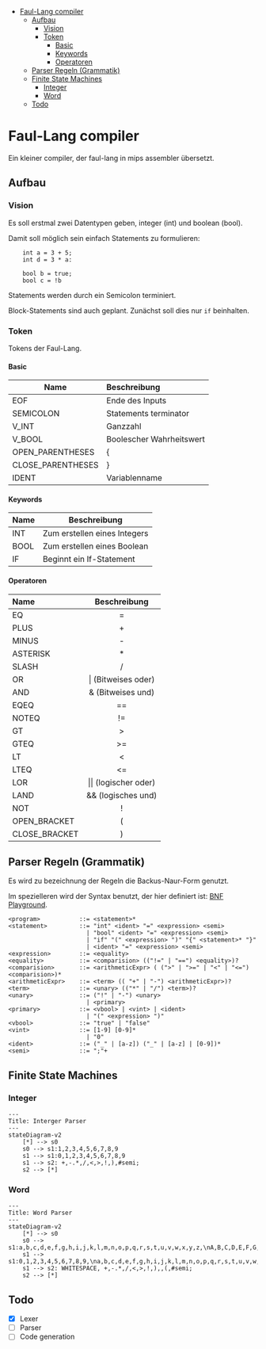 <!-- TOC -->
* [Faul-Lang compiler](#faul-lang-compiler)
  * [Aufbau](#aufbau)
    * [Vision](#vision)
    * [Token](#token)
      * [Basic](#basic)
      * [Keywords](#keywords)
      * [Operatoren](#operatoren)
  * [Parser Regeln (Grammatik)](#parser-regeln-grammatik)
  * [Finite State Machines](#finite-state-machines)
    * [Integer](#integer)
    * [Word](#word)
  * [Todo](#todo)
<!-- TOC -->
# Faul-Lang compiler
Ein kleiner compiler, der faul-lang in mips assembler übersetzt.

## Aufbau
### Vision
Es soll erstmal zwei Datentypen geben, integer (int) und boolean (bool).

Damit soll möglich sein einfach Statements zu formulieren:
```
    int a = 3 + 5;
    int d = 3 * a:
    
    bool b = true;
    bool c = !b
```
Statements werden durch ein Semicolon terminiert.

Block-Statements sind auch geplant. Zunächst soll dies nur `if` beinhalten.

### Token
Tokens der Faul-Lang.
#### Basic

| Name              | Beschreibung             |
|-------------------|:-------------------------|
| EOF               | Ende des Inputs          |
| SEMICOLON         | Statements terminator    |
| V_INT             | Ganzzahl                 |
| V_BOOL            | Boolescher Wahrheitswert |
| OPEN_PARENTHESES  | {                        |
| CLOSE_PARENTHESES | }                        |
| IDENT             | Variablenname            |

#### Keywords

| Name | Beschreibung                 |
|------|------------------------------|
| INT  | Zum erstellen eines Integers |
| BOOL | Zum erstellen eines Boolean  |
| IF   | Beginnt ein If-Statement     |

#### Operatoren

| Name          |     Beschreibung      |
|:--------------|:---------------------:|
| EQ            |           =           |
| PLUS          |           +           |
| MINUS         |           -           |
| ASTERISK      |           *           |
| SLASH         |           /           |
| OR            |  \| (Bitweises oder)  |
| AND           |  & (Bitweises  und)   |
| EQEQ          |          ==           | 
| NOTEQ         |          !=           |
| GT            |           >           |
| GTEQ          |          >=           |
| LT            |           <           |
| LTEQ          |          <=           |
| LOR           | \|\| (logischer oder) |
| LAND          |  && (logisches und)   |
| NOT           |           !           |
| OPEN_BRACKET  |           (           |
| CLOSE_BRACKET |           )           |

## Parser Regeln (Grammatik)

Es wird zu bezeichnung der Regeln die Backus-Naur-Form genutzt.

Im spezielleren wird der Syntax benutzt, der hier definiert ist: [BNF Playground](https://bnfplayground.pauliankline.com/).

```
<program>           ::= <statement>*
<statement>         ::= "int" <ident> "=" <expression> <semi>
                      | "bool" <ident> "=" <expression> <semi>
                      | "if" "(" <expression> ")" "{" <statement>* "}"
                      | <ident> "=" <expression> <semi>
<expression>        ::= <equality>
<equality>          ::= <comparision> (("!=" | "==") <equality>)?
<comparision>       ::= <arithmeticExpr> ( (">" | ">=" | "<" | "<=") <comparision>)*
<arithmeticExpr>    ::= <term> (( "+" | "-") <arithmeticExpr>)?
<term>              ::= <unary> (("*" | "/") <term>)?
<unary>             ::= ("!" | "-") <unary>
                      | <primary>
<primary>           ::= <vbool> | <vint> | <ident>
                      | "(" <expression> ")"
<vbool>             ::= "true" | "false"
<vint>              ::= [1-9] [0-9]*
                      | "0"
<ident>             ::= ("_" | [a-z]) ("_" | [a-z] | [0-9])*
<semi>              ::= ";"+
```


## Finite State Machines

### Integer

```mermaid
---
Title: Interger Parser
---
stateDiagram-v2
    [*] --> s0
    s0 --> s1:1,2,3,4,5,6,7,8,9
    s1 --> s1:0,1,2,3,4,5,6,7,8,9
    s1 --> s2: +,-.*,/,<,>,!,),#semi;
    s2 --> [*]
``` 
### Word

```mermaid
---
Title: Word Parser
---
stateDiagram-v2
    [*] --> s0
    s0 --> s1:a,b,c,d,e,f,g,h,i,j,k,l,m,n,o,p,q,r,s,t,u,v,w,x,y,z,\nA,B,C,D,E,F,G,H,I,J,K,L,M,N,O,P,Q,R,S,T,U,V,W,Y,Z,_
    s1 --> s1:0,1,2,3,4,5,6,7,8,9,\na,b,c,d,e,f,g,h,i,j,k,l,m,n,o,p,q,r,s,t,u,v,w,x,y,z,\nA,B,C,D,E,F,G,H,I,J,K,L,M,N,O,P,Q,R,S,T,U,V,W,Y,Z,_
    s1 --> s2: WHITESPACE, +,-.*,/,<,>,!,),,(,#semi;
    s2 --> [*]
``` 

## Todo
- [X] Lexer
- [ ] Parser
- [ ] Code generation
